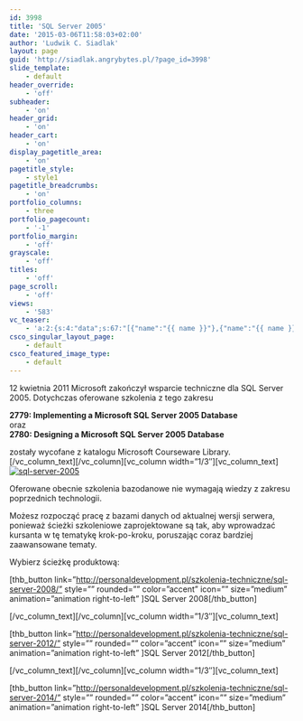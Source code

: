 ```yaml
---
id: 3998
title: 'SQL Server 2005'
date: '2015-03-06T11:58:03+02:00'
author: 'Ludwik C. Siadlak'
layout: page
guid: 'http://siadlak.angrybytes.pl/?page_id=3998'
slide_template:
    - default
header_override:
    - 'off'
subheader:
    - 'on'
header_grid:
    - 'on'
header_cart:
    - 'on'
display_pagetitle_area:
    - 'on'
pagetitle_style:
    - style1
pagetitle_breadcrumbs:
    - 'on'
portfolio_columns:
    - three
portfolio_pagecount:
    - '-1'
portfolio_margin:
    - 'off'
grayscale:
    - 'off'
titles:
    - 'off'
page_scroll:
    - 'off'
views:
    - '583'
vc_teaser:
    - 'a:2:{s:4:"data";s:67:"[{"name":"{{ name }}"},{"name":"{{ name }}"},{"name":"{{ name }}"}]";s:7:"bgcolor";s:0:"";}'
csco_singular_layout_page:
    - default
csco_featured_image_type:
    - default
---
```


12 kwietnia 2011 Microsoft zakończył wsparcie techniczne dla SQL Server 2005. Dotychczas oferowane szkolenia z tego zakresu

**2779: Implementing a Microsoft SQL Server 2005 Database**  
oraz  
**2780: Designing a Microsoft SQL Server 2005 Database**

zostały wycofane z katalogu Microsoft Courseware Library.\[/vc\_column\_text\]\[/vc\_column\]\[vc\_column width=”1/3″\]\[vc\_column\_text\][![sql-server-2005](http://personaldevelopment.pl/wp-content/uploads/2015/03/sql-server-2005.jpg)](http://personaldevelopment.pl/wp-content/uploads/2015/03/sql-server-2005.jpg)

Oferowane obecnie szkolenia bazodanowe nie wymagają wiedzy z zakresu poprzednich technologii.

Możesz rozpocząć pracę z bazami danych od aktualnej wersji serwera, ponieważ ścieżki szkoleniowe zaprojektowane są tak, aby wprowadzać kursanta w tę tematykę krok-po-kroku, poruszając coraz bardziej zaawansowane tematy.

Wybierz ścieżkę produktową:

\[thb\_button link=”http://personaldevelopment.pl/szkolenia-techniczne/sql-server-2008/” style=”” rounded=”” color=”accent” icon=”” size=”medium” animation=”animation right-to-left” \]SQL Server 2008\[/thb\_button\]

\[/vc\_column\_text\]\[/vc\_column\]\[vc\_column width=”1/3″\]\[vc\_column\_text\]

\[thb\_button link=”http://personaldevelopment.pl/szkolenia-techniczne/sql-server-2012/” style=”” rounded=”” color=”accent” icon=”” size=”medium” animation=”animation right-to-left” \]SQL Server 2012\[/thb\_button\]

\[/vc\_column\_text\]\[/vc\_column\]\[vc\_column width=”1/3″\]\[vc\_column\_text\]

\[thb\_button link=”http://personaldevelopment.pl/szkolenia-techniczne/sql-server-2014/” style=”” rounded=”” color=”accent” icon=”” size=”medium” animation=”animation right-to-left” \]SQL Server 2014\[/thb\_button\]